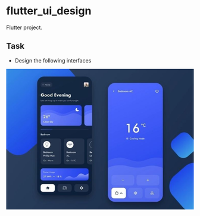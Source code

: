 # flutter_ui_design

Flutter project.

## Task

- Design the following interfaces <br/>

<img src="assets/task.jpg"/>
